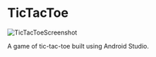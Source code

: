 # TicTacToe
![TicTacToeScreenshot](https://user-images.githubusercontent.com/49321258/90813739-db691180-e2dc-11ea-84ea-a0baa020a4ab.jpg)

A game of tic-tac-toe built using Android Studio.
